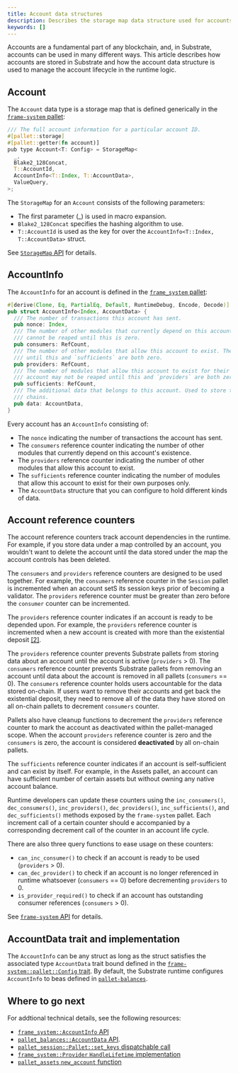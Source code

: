 ```yaml
---
title: Account data structures
description: Describes the storage map data structure used for accounts in FRAME.
keywords: []
---
```


Accounts are a fundamental part of any blockchain, and, in Substrate, accounts can be used in many different ways.
This article describes how accounts are stored in Substrate and how the account data
structure is used to manage the account lifecycle in the runtime logic.

## Account

The `Account` data type is a storage map that is defined generically in the
[`frame-system` pallet](/rustdocs/latest/src/frame_system/lib.rs.html#530):

```rust
/// The full account information for a particular account ID.
#[pallet::storage]
#[pallet::getter(fn account)]
pub type Account<T: Config> = StorageMap<
  _,
  Blake2_128Concat,
  T::AccountId,
  AccountInfo<T::Index, T::AccountData>,
  ValueQuery,
>;
```

The `StorageMap` for an `Account` consists of the following parameters:  

* The first parameter (_) is used in macro expansion.
* `Blake2_128Concat` specifies the hashing algorithm to use.
* `T::AccountId` is used as the key for over the `AccountInfo<T::Index, T::AccountData>` struct.

See [`StorageMap` API](/rustdocs/latest/frame_support/storage/types/struct.StorageMap.html#impl) for details.

## AccountInfo

The `AccountInfo` for an account is defined in the [`frame_system` pallet](/rustdocs/latest/src/frame_system/lib.rs.html#788-803):

```rust
#[derive(Clone, Eq, PartialEq, Default, RuntimeDebug, Encode, Decode)]
pub struct AccountInfo<Index, AccountData> {
  /// The number of transactions this account has sent.
  pub nonce: Index,
  /// The number of other modules that currently depend on this account's existence. The account
  /// cannot be reaped until this is zero.
  pub consumers: RefCount,
  /// The number of other modules that allow this account to exist. The account may not be reaped
  /// until this and `sufficients` are both zero.
  pub providers: RefCount,
  /// The number of modules that allow this account to exist for their own purposes only. The
  /// account may not be reaped until this and `providers` are both zero.
  pub sufficients: RefCount,
  /// The additional data that belongs to this account. Used to store the balance(s) in a lot of
  /// chains.
  pub data: AccountData,
}
```

Every account has an `AccountInfo` consisting of:

* The `nonce` indicating the number of transactions the account has sent.
* The `consumers` reference counter indicating the number of other modules that currently depend on this account's existence.
* The `providers` reference counter indicating the number of other modules that allow this account to exist.
* The `sufficients` reference counter indicating the number of modules that allow this account to exist for their own purposes only.
* The `AccountData` structure that you can configure to hold different kinds of data.

## Account reference counters

The account reference counters track account dependencies in the runtime.
For example, if you store data under a map controlled by an account, you wouldn't want to delete the account until the data stored under the map the account controls has been deleted.

The `consumers` and `providers` reference counters are designed to be used together.
For example, the `consumers` reference counter in the `Session` pallet is incremented when an account setS its session keys prior of becoming a validator. 
The `providers` reference counter must be greater than zero before the `consumer`
counter can be incremented.

The `providers` reference counter indicates if an account is ready to be depended upon.
For example, the `providers` reference counter is incremented when a new account is created with more than the existential deposit [[2]](#ref-system-created).

The `providers` reference counter prevents Substrate pallets from storing data about an account until the account is active (`providers` > 0).
The `consumers` reference counter prevents Substrate pallets from removing an account until data about the account is removed in all pallets (`consumers` == 0). 
The `consumers` reference counter holds users accountable for the data stored on-chain. 
If users want to remove their accounts and get back the existential deposit, they need to remove all of the data they have stored on all on-chain pallets to decrement `consumers` counter. 

Pallets also have cleanup functions to decrement the `providers` reference counter to mark the account as deactivated within the pallet-managed scope. 
When the account `providers` reference counter is zero and the `consumers` is zero, the account is considered **deactivated** by all on-chain pallets.

The `sufficients` reference counter indicates if an account is self-sufficient and can exist by itself. 
For example, in the Assets pallet, an account can have sufficient number of certain assets but without owning any native account balance.

Runtime developers can update these counters using the `inc_consumers()`, `dec_consumers()`, `inc_providers()`, `dec_providers()`, `inc_sufficients()`, and `dec_sufficients()` methods exposed by the `frame-system` pallet. 
Each increment call of a certain counter should e accompanied by a corresponding decrement call of the counter in an account life cycle.

There are also three query functions to ease usage on these counters:

* `can_inc_consumer()` to check if an account is ready to be used (`providers` > 0).
* `can_dec_provider()` to check if an account is no longer referenced in runtime whatsoever (`consumers` == 0) before decrementing `providers` to 0.
* `is_provider_required()` to check if an account has outstanding consumer references
  (`consumers` > 0).

See [`frame-system` API](/rustdocs/latest/frame_system/pallet/struct.Pallet.html#impl-11) for details.

## AccountData trait and implementation

The `AccountInfo` can be any struct as long as the struct satisfies the associated type `AccountData` trait bound defined in the [`frame-system::pallet::Config` trait](/rustdocs/latest/frame_system/pallet/trait.Config.html#associatedtype.AccountData). 
By default, the Substrate runtime configures `AccountInfo`  to beas defined in [`pallet-balances`](/rustdocs/latest/pallet_balances/struct.AccountData.html).

## Where to go next

For addtional technical details, see the following resources:

* [`frame_system::AccountInfo` API](/rustdocs/latest/frame_system/struct.AccountInfo.html)
* [`pallet_balances::AccountData` API](/rustdocs/latest/pallet_balances/struct.AccountData.html).
* [`pallet_session::Pallet::set_keys` dispatchable call](/rustdocs/latest/src/pallet_session/lib.rs.html#508-571)
* [`frame_system::Provider` `HandleLifetime` implementation](/rustdocs/latest/src/frame_system/lib.rs.html#1549-1561)
* [`pallet_assets` `new_account` function](/rustdocs/latest/src/pallet_assets/functions.rs.html#46-61)
